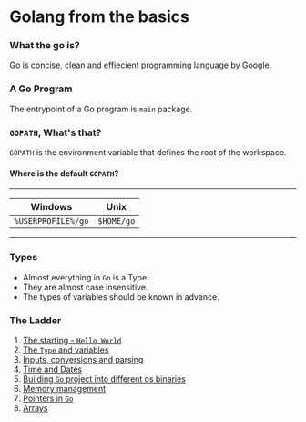 # Golang from the basics

### What the go is?
Go is concise, clean and effiecient programming language by Google.

### A Go Program
The entrypoint of a Go program is `main` package.

### `GOPATH`, What's that?
`GOPATH` is the environment variable that defines the root of the workspace.

#### Where is the default `GOPATH`?
___
| Windows            	| Unix       	|
|--------------------	|------------	|
| `%USERPROFILE%/go` 	| `$HOME/go` 	|
___

### Types
- Almost everything in `Go` is a Type.
- They are almost case insensitive.
- The types of variables should be known in advance.

### The Ladder
1. [The starting - `Hello World`](/01hello/main.go)
2. [The `Type` and variables](/02variables/main.go)
3. [Inputs, conversions and parsing](/03input-and-parsing/main.go)
4. [Time and Dates](/04time-and-dates/main.go)
5. [Building `Go` project into different os binaries](/05building-for-os/main.go)
6. [Memory management](/06memory-management/main.go)
7. [Pointers in `Go`](/07pointers/main.go)
8. [Arrays](/08arrays/main.go)